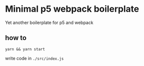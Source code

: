 # Minimal p5 webpack boilerplate

Yet another boilerplate for p5 and webpack

## how to

`yarn && yarn start`

write code in `./src/index.js`

